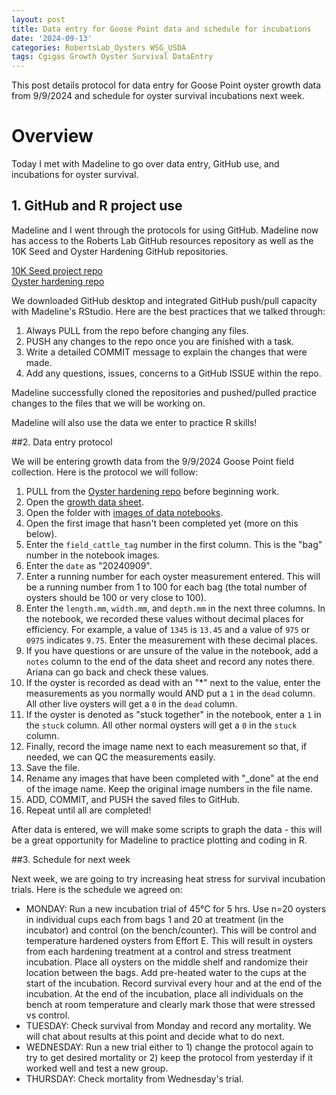 ```yaml
---
layout: post
title: Data entry for Goose Point data and schedule for incubations
date: '2024-09-13'
categories: RobertsLab_Oysters WSG_USDA
tags: Cgigas Growth Oyster Survival DataEntry
---
```


This post details protocol for data entry for Goose Point oyster growth data from 9/9/2024 and schedule for oyster survival incubations next week. 

# Overview

Today I met with Madeline to go over data entry, GitHub use, and incubations for oyster survival.  

## 1. GitHub and R project use 

Madeline and I went through the protocols for using GitHub. Madeline now has access to the Roberts Lab GitHub resources repository as well as the 10K Seed and Oyster Hardening GitHub repositories.  

[10K Seed project repo](https://github.com/RobertsLab/10K-seed-Cgigas)      
[Oyster hardening repo](https://github.com/RobertsLab/project-gigas-conditioning)    

We downloaded GitHub desktop and integrated GitHub push/pull capacity with Madeline's RStudio. Here are the best practices that we talked through:  

1. Always PULL from the repo before changing any files.   
2. PUSH any changes to the repo once you are finished with a task.   
3. Write a detailed COMMIT message to explain the changes that were made.  
4. Add any questions, issues, concerns to a GitHub ISSUE within the repo. 

Madeline successfully cloned the repositories and pushed/pulled practice changes to the files that we will be working on.  

Madeline will also use the data we enter to practice R skills!  

##2. Data entry protocol 

We will be entering growth data from the 9/9/2024 Goose Point field collection. Here is the protocol we will follow: 

1. PULL from the [Oyster hardening repo](https://github.com/RobertsLab/project-gigas-conditioning) before beginning work. 
2. Open the [growth data sheet](https://github.com/RobertsLab/project-gigas-conditioning/blob/main/data/outplanting/GoosePoint/growth_GoosePoint.csv). 
3. Open the folder with [images of data notebooks](https://github.com/RobertsLab/project-gigas-conditioning/tree/main/data/outplanting/GoosePoint/size/20240909). 
4. Open the first image that hasn't been completed yet (more on this below). 
5. Enter the `field_cattle_tag` number in the first column. This is the "bag" number in the notebook images. 
6. Enter the `date` as "20240909". 
7. Enter a running number for each oyster measurement entered. This will be a running number from 1 to 100 for each bag (the total number of oysters should be 100 or very close to 100). 
8. Enter the `length.mm`, `width.mm`, and `depth.mm` in the next three columns. In the notebook, we recorded these values without decimal places for efficiency. For example, a value of `1345` is `13.45` and a value of `975` or `0975` indicates `9.75`. Enter the measurement with these decimal places. 
9. If you have questions or are unsure of the value in the notebook, add a `notes` column to the end of the data sheet and record any notes there. Ariana can go back and check these values. 
10. If the oyster is recorded as dead with an "*" next to the value, enter the measurements as you normally would AND put a `1` in the `dead` column. All other live oysters will get a `0` in the `dead` column. 
11. If the oyster is denoted as "stuck together" in the notebook, enter a `1` in the `stuck` column. All other normal oysters will get a `0` in the `stuck` column. 
12. Finally, record the image name next to each measurement so that, if needed, we can QC the measurements easily. 
13. Save the file. 
14. Rename any images that have been completed with "_done" at the end of the image name. Keep the original image numbers in the file name. 
15. ADD, COMMIT, and PUSH the saved files to GitHub. 
16. Repeat until all are completed! 

After data is entered, we will make some scripts to graph the data - this will be a great opportunity for Madeline to practice plotting and coding in R.  

##3. Schedule for next week 

Next week, we are going to try increasing heat stress for survival incubation trials. Here is the schedule we agreed on:  

- MONDAY: Run a new incubation trial of 45°C for 5 hrs. Use n=20 oysters in individual cups each from bags 1 and 20 at treatment (in the incubator) and control (on the bench/counter). This will be control and temperature hardened oysters from Effort E. This will result in oysters from each hardening treatment at a control and stress treatment incubation. Place all oysters on the middle shelf and randomize their location between the bags. Add pre-heated water to the cups at the start of the incubation. Record survival every hour and at the end of the incubation. At the end of the incubation, place all individuals on the bench at room temperature and clearly mark those that were stressed vs control. 
- TUESDAY: Check survival from Monday and record any mortality. We will chat about results at this point and decide what to do next. 
- WEDNESDAY: Run a new trial either to 1) change the protocol again to try to get desired mortality or 2) keep the protocol from yesterday if it worked well and test a new group. 
- THURSDAY: Check mortality from Wednesday's trial. 